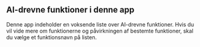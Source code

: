 ## <a name="ai-driven-features-in-this-app"></a>AI-drevne funktioner i denne app

Denne app indeholder en voksende liste over AI-drevne funktioner. Hvis du vil vide mere om funktionerne og påvirkningen af bestemte funktioner, skal du vælge et funktionsnavn på listen.

